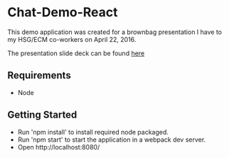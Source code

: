 Chat-Demo-React
=====
This demo application was created for a brownbag presentation I have to my HSG/ECM co-workers on April 22, 2016.

The presentation slide deck can be found [here](http://www.slideshare.net/RobQuick2/introduction-to-react-71765569)

Requirements
-----
* Node

Getting Started
-----
* Run 'npm install' to install required node packaged.
* Run 'npm start' to start the application in a webpack dev server.
* Open http://localhost:8080/
